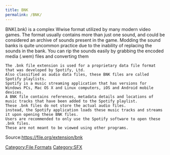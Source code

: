 ```yaml
---
title: BNK
permalink: /BNK/
---
```


BNK(.bnk) is a complex Wwise format utilized by many modern video games.
The format usually contains more than just one sound, and could be
considered an archive of sounds present in the game. Modding the sound
banks is quite uncommon practice due to the inability of replacing the
sounds in the bank. You can rip the sounds easily by grabbing the
encoded media (.wem) files and converting them

``` apt_sources
The .bnk file extension is used for a proprietary data file format that was developed by Spotify, Ltd.
Also classified as audio data files, these BNK files are called Spotify playlists.
Spotify is a music streaming application that has versions for
Windows PCs, Mac OS X and Linux computers, iOS and Android mobile devices.
A BNK file contains references, metadata details and locations of music tracks that have been added to the Spotify playlist.
These .bnk files do not store the actual audio files.
instead, the Spotify application loads these music tracks and streams it upon opening these BNK files.
Users are recommended to only use the Spotify software to open these .bnk files.
These are not meant to be viewed using other programs.
```

Source:<https://file.org/extension/bnk>

[Category:File Formats](/Category:File_Formats "wikilink")
[Category:SFX](/Category:SFX "wikilink")